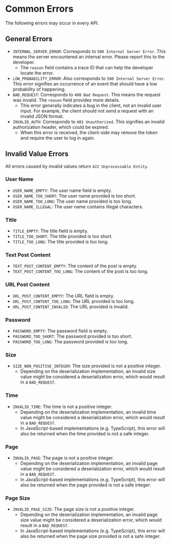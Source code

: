 # Common Errors

The following errors may occur in every API.

## General Errors

- `INTERNAL_SERVER_ERROR`: Corresponds to `500 Internal Server Error`. This means the server encountered an internal error. Please report this to the developer.
  - The `reason` field contains a trace ID that can help the developer locate the error.
- `LOW_PROBABILITY_ERROR`: Also corresponds to `500 Internal Server Error`. This error signifies an occurrence of an event that should have a low probability of happening.
- `BAD_REQUEST`: Corresponds to `400 Bad Request`. This means the request was invalid. The `reason` field provides more details.
  - This error generally indicates a bug in the client, not an invalid user input. For example, the client should not send a request with an invalid JSON format.
- `INVALID_AUTH`: Corresponds to `401 Unauthorized`. This signifies an invalid authorization header, which could be expired.
  - When this error is received, the client-side may remove the token and require the user to log in again.

## Invalid Value Errors

All errors caused by invalid values return `422 Unprocessable Entity`.

### User Name

- `USER_NAME_EMPTY`: The user name field is empty.
- `USER_NAME_TOO_SHORT`: The user name provided is too short.
- `USER_NAME_TOO_LONG`: The user name provided is too long.
- `USER_NAME_ILLEGAL`: The user name contains illegal characters.

### Title

- `TITLE_EMPTY`: The title field is empty.
- `TITLE_TOO_SHORT`: The title provided is too short.
- `TITLE_TOO_LONG`: The title provided is too long.

### Text Post Content

- `TEXT_POST_CONTENT_EMPTY`: The content of the post is empty.
- `TEXT_POST_CONTENT_TOO_LONG`: The content of the post is too long.

### URL Post Content

- `URL_POST_CONTENT_EMPTY`: The URL field is empty.
- `URL_POST_CONTENT_TOO_LONG`: The URL provided is too long.
- `URL_POST_CONTENT_INVALID`: The URL provided is invalid.

### Password

- `PASSWORD_EMPTY`: The password field is empty.
- `PASSWORD_TOO_SHORT`: The password provided is too short.
- `PASSWORD_TOO_LONG`: The password provided is too long.

### Size

- `SIZE_NON_POSITIVE_INTEGER`: The size provided is not a positive integer.
  - Depending on the deserialization implementation, an invalid size value might be considered a deserialization error, which would result in a `BAD_REQUEST`.

### Time

- `INVALID_TIME`: The time is not a positive integer.
  - Depending on the deserialization implementation, an invalid time value might be considered a deserialization error, which would result in a `BAD_REQUEST`.
  - In JavaScript-based implementations (e.g. TypeScript), this error will also be returned when the time provided is not a safe integer.

### Page

- `INVALID_PAGE`: The page is not a positive integer.
  - Depending on the deserialization implementation, an invalid page value might be considered a deserialization error, which would result in a `BAD_REQUEST`.
  - In JavaScript-based implementations (e.g. TypeScript), this error will also be returned when the page provided is not a safe integer.

### Page Size

- `INVALID_PAGE_SIZE`: The page size is not a positive integer.
  - Depending on the deserialization implementation, an invalid page size value might be considered a deserialization error, which would result in a `BAD_REQUEST`.
  - In JavaScript-based implementations (e.g. TypeScript), this error will also be returned when the page size provided is not a safe integer.
  